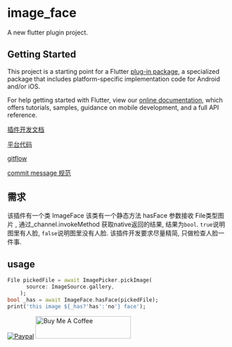 # image_face

A new flutter plugin project.

## Getting Started

This project is a starting point for a Flutter
[plug-in package](https://flutter.dev/developing-packages/),
a specialized package that includes platform-specific implementation code for
Android and/or iOS.

For help getting started with Flutter, view our
[online documentation](https://flutter.dev/docs), which offers tutorials,
samples, guidance on mobile development, and a full API reference.

[插件开发文档](https://flutter.dev/docs/development/packages-and-plugins/developing-packages)

[平台代码](https://flutter.dev/docs/development/platform-integration/platform-channels?tab=ios-channel-swift-tab)

[gitflow](https://www.atlassian.com/git/tutorials/comparing-workflows/gitflow-workflow)

[commit message 规范](https://gist.github.com/stephenparish/9941e89d80e2bc58a153)

## 需求

该插件有一个类 ImageFace 该类有一个静态方法 hasFace 参数接收 File类型图片 , 通过_channel.invokeMethod 获取native返回的结果, 结果为`bool`. `true`说明图里有人脸, `false`说明图里没有人脸. 该插件开发要求尽量精简, 只做检查人脸一件事.


## usage

```dart
File pickedFile = await ImagePicker.pickImage(
      source: ImageSource.gallery,
    );
bool _has = await ImageFace.hasFace(pickedFile);
print('this image ${_has?'has':'no'} face');
```

[![Paypal](https://www.paypalobjects.com/webstatic/mktg/Logo/pp-logo-100px.png)](https://paypal.me/paydomliang)
<a href="https://www.buymeacoffee.com/domliang" target="_blank"><img src="https://cdn.buymeacoffee.com/buttons/default-blue.png" alt="Buy Me A Coffee" style="height: 51px !important;width: 217px !important;" ></a>